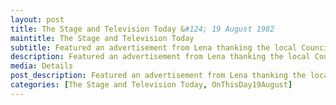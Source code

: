 ```yaml
---
layout: post
title: The Stage and Television Today &#124; 19 August 1982
maintitle: The Stage and Television Today
subtitle: Featured an advertisement from Lena thanking the local Council, the management of the White Rock Pavilion, and her agent Dorothy Solomon, for their help in the staging of her show that summer.
description: Featured an advertisement from Lena thanking the local Council, the management of the White Rock Pavilion, and her agent Dorothy Solomon, for their help in the staging of her show that summer.
media: Details
post_description: Featured an advertisement from Lena thanking the local Council, the management of the White Rock Pavilion, and her agent Dorothy Solomon, for their help in the staging of her show that summer.
categories: [The Stage and Television Today, OnThisDay19August]
---
```


